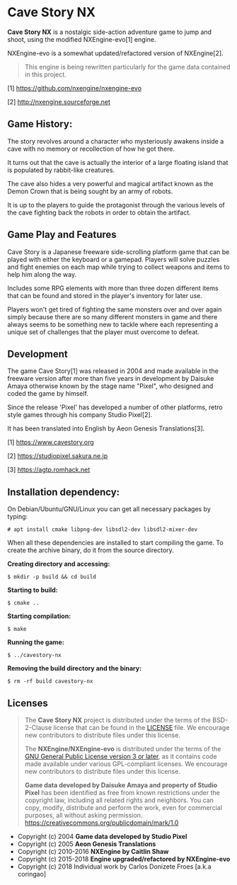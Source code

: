 Cave Story NX
=============

**Cave Story NX** is a nostalgic side-action adventure game to jump and shoot,
using the modified NXEngine-evo[1] engine.

NXEngine-evo is a somewhat updated/refactored version of NXEngine[2].

> This engine is being rewritten particularly for the game data contained
> in this project.

[1] https://github.com/nxengine/nxengine-evo

[2] http://nxengine.sourceforge.net

**Game History:**
-----------------

The story revolves around a character who mysteriously awakens inside
a cave with no memory or recollection of how he got there.

It turns out that the cave is actually the interior of a large floating island
that is populated by rabbit-like creatures.

The cave also hides a very powerful and magical artifact known
as the Demon Crown that is being sought by an army of robots.

It is up to the players to guide the protagonist through the various levels of
the cave fighting back the robots in order to obtain the artifact.

**Game Play and Features**
--------------------------

Cave Story is a Japanese freeware side-scrolling platform game that can be
played with either the keyboard or a gamepad. Players will solve puzzles
and fight enemies on each map while trying to collect weapons and items to
help him along the way.

Includes some RPG elements with more than three dozen different items
that can be found and stored in the player's inventory for later use.

Players won't get tired of fighting the same monsters over and over again
simply because there are so many different monsters in game and there always
seems to be something new to tackle where each representing a unique set of
challenges that the player must overcome to defeat.

**Development**
---------------

The game Cave Story[1] was released in 2004 and made available in the freeware
version after more than five years in development by Daisuke Amaya otherwise
known by the stage name "Pixel", who designed and coded the game by himself.

Since the release 'Pixel' has developed a number of other platforms,
retro style games through his company Studio Pixel[2].

It has been translated into English by Aeon Genesis Translations[3].

[1] https://www.cavestory.org

[2] https://studiopixel.sakura.ne.jp

[3] https://agtp.romhack.net

**Installation dependency:**
----------------------------

On Debian/Ubuntu/GNU/Linux you can get all necessary packages by typing:

    # apt install cmake libpng-dev libsdl2-dev libsdl2-mixer-dev

When all these dependencies are installed to start compiling the game.
To create the archive binary, do it from the source directory.

**Creating directory and accessing:**

    $ mkdir -p build && cd build

**Starting to build:**

    $ cmake ..

**Starting compilation:**

    $ make

**Running the game:**

    $ ../cavestory-nx

**Removing the build directory and the binary:**

    $ rm -rf build cavestory-nx

**Licenses**
------------

> The **Cave Story NX** project is distributed under the terms of
> the BSD-2-Clause license that can be found in the [LICENSE](LICENSE) file. 
> We encourage new contributors to distribute files under this license.
>
> The **NXEngine/NXEngine-evo** is distributed under the terms
> of the [GNU General Public License version 3 or later](src/LICENSE.GPLv3),
> as it contains code made available under various GPL-compliant licenses.
> We encourage new contributors to distribute files under this license.
>
> **Game data developed by Daisuke Amaya and property of Studio Pixel**
> has been identified as free from known restrictions under the copyright law,
> including all related rights and neighbors. You can copy, modify, distribute
> and perform the work, even for commercial purposes, all without
> asking permission. https://creativecommons.org/publicdomain/mark/1.0

* Copyright (c) 2004 **Game data developed by Studio Pixel**
* Copyright (c) 2005 **Aeon Genesis Translations**
* Copyright (c) 2010-2016 **NXEngine by Caitlin Shaw**
* Copyright (c) 2015-2018 **Engine upgraded/refactored by NXEngine-evo**
* Copyright (c) 2018 Individual work by Carlos Donizete Froes [a.k.a coringao]
